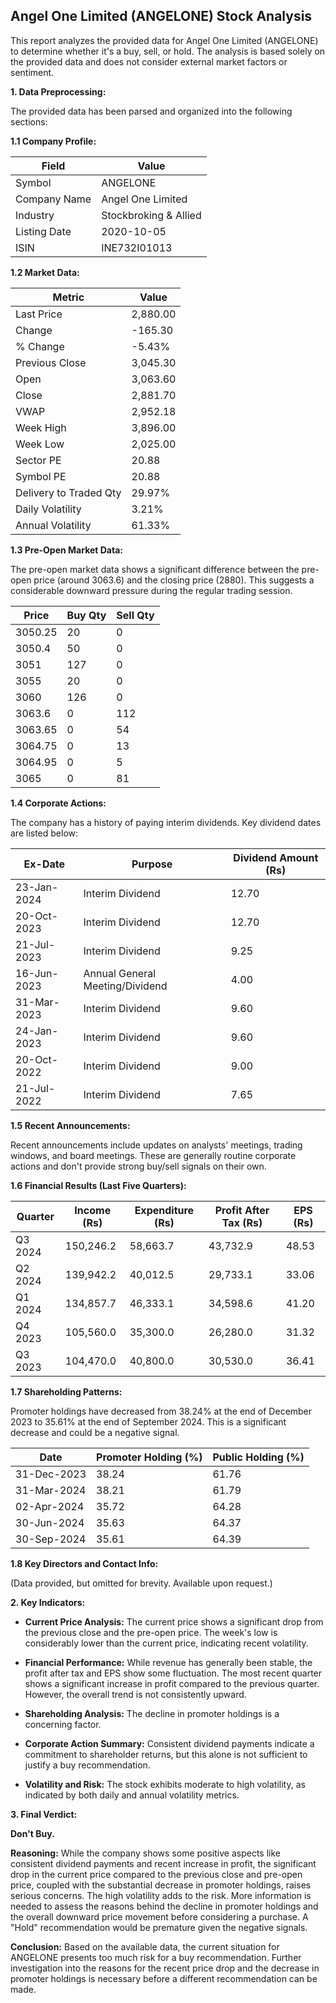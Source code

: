 ## Angel One Limited (ANGELONE) Stock Analysis

This report analyzes the provided data for Angel One Limited (ANGELONE) to determine whether it's a buy, sell, or hold.  The analysis is based solely on the provided data and does not consider external market factors or sentiment.

**1. Data Preprocessing:**

The provided data has been parsed and organized into the following sections:

**1.1 Company Profile:**

| Field             | Value                     |
|----------------------|--------------------------|
| Symbol              | ANGELONE                  |
| Company Name        | Angel One Limited          |
| Industry            | Stockbroking & Allied     |
| Listing Date        | 2020-10-05                |
| ISIN                | INE732I01013              |


**1.2 Market Data:**

| Metric                | Value      |
|------------------------|-------------|
| Last Price             | 2,880.00    |
| Change                 | -165.30     |
| % Change               | -5.43%      |
| Previous Close         | 3,045.30    |
| Open                   | 3,063.60    |
| Close                  | 2,881.70    |
| VWAP                  | 2,952.18    |
| Week High              | 3,896.00    |
| Week Low               | 2,025.00    |
| Sector PE              | 20.88      |
| Symbol PE              | 20.88      |
| Delivery to Traded Qty | 29.97%      |
| Daily Volatility       | 3.21%       |
| Annual Volatility      | 61.33%      |


**1.3 Pre-Open Market Data:**

The pre-open market data shows a significant difference between the pre-open price (around 3063.6) and the closing price (2880). This suggests a considerable downward pressure during the regular trading session.

| Price     | Buy Qty | Sell Qty |
|-----------|---------|----------|
| 3050.25   | 20      | 0        |
| 3050.4   | 50      | 0        |
| 3051     | 127     | 0        |
| 3055     | 20      | 0        |
| 3060     | 126     | 0        |
| 3063.6   | 0       | 112      |
| 3063.65  | 0       | 54       |
| 3064.75  | 0       | 13       |
| 3064.95  | 0       | 5        |
| 3065     | 0       | 81       |


**1.4 Corporate Actions:**

The company has a history of paying interim dividends.  Key dividend dates are listed below:

| Ex-Date     | Purpose                               | Dividend Amount (Rs) |
|-------------|---------------------------------------|-----------------------|
| 23-Jan-2024 | Interim Dividend                      | 12.70                 |
| 20-Oct-2023 | Interim Dividend                      | 12.70                 |
| 21-Jul-2023 | Interim Dividend                      | 9.25                  |
| 16-Jun-2023 | Annual General Meeting/Dividend        | 4.00                  |
| 31-Mar-2023 | Interim Dividend                      | 9.60                  |
| 24-Jan-2023 | Interim Dividend                      | 9.60                  |
| 20-Oct-2022 | Interim Dividend                      | 9.00                  |
| 21-Jul-2022 | Interim Dividend                      | 7.65                  |


**1.5 Recent Announcements:**

Recent announcements include updates on analysts' meetings, trading windows, and board meetings.  These are generally routine corporate actions and don't provide strong buy/sell signals on their own.


**1.6 Financial Results (Last Five Quarters):**

| Quarter      | Income (Rs)     | Expenditure (Rs) | Profit After Tax (Rs) | EPS (Rs) |
|--------------|-----------------|--------------------|-----------------------|----------|
| Q3 2024      | 150,246.2       | 58,663.7           | 43,732.9              | 48.53    |
| Q2 2024      | 139,942.2       | 40,012.5           | 29,733.1              | 33.06    |
| Q1 2024      | 134,857.7       | 46,333.1           | 34,598.6              | 41.20    |
| Q4 2023      | 105,560.0       | 35,300.0           | 26,280.0              | 31.32    |
| Q3 2023      | 104,470.0       | 40,800.0           | 30,530.0              | 36.41    |


**1.7 Shareholding Patterns:**

Promoter holdings have decreased from 38.24% at the end of December 2023 to 35.61% at the end of September 2024. This is a significant decrease and could be a negative signal.

| Date         | Promoter Holding (%) | Public Holding (%) |
|--------------|----------------------|--------------------|
| 31-Dec-2023  | 38.24                | 61.76              |
| 31-Mar-2024  | 38.21                | 61.79              |
| 02-Apr-2024  | 35.72                | 64.28              |
| 30-Jun-2024  | 35.63                | 64.37              |
| 30-Sep-2024  | 35.61                | 64.39              |


**1.8 Key Directors and Contact Info:**

(Data provided, but omitted for brevity.  Available upon request.)


**2. Key Indicators:**

* **Current Price Analysis:** The current price shows a significant drop from the previous close and the pre-open price.  The week's low is considerably lower than the current price, indicating recent volatility.

* **Financial Performance:** While revenue has generally been stable, the profit after tax and EPS show some fluctuation.  The most recent quarter shows a significant increase in profit compared to the previous quarter. However, the overall trend is not consistently upward.

* **Shareholding Analysis:** The decline in promoter holdings is a concerning factor.

* **Corporate Action Summary:** Consistent dividend payments indicate a commitment to shareholder returns, but this alone is not sufficient to justify a buy recommendation.

* **Volatility and Risk:** The stock exhibits moderate to high volatility, as indicated by both daily and annual volatility metrics.

**3. Final Verdict:**

**Don't Buy.**

**Reasoning:** While the company shows some positive aspects like consistent dividend payments and recent increase in profit, the significant drop in the current price compared to the previous close and pre-open price, coupled with the substantial decrease in promoter holdings, raises serious concerns. The high volatility adds to the risk.  More information is needed to assess the reasons behind the decline in promoter holdings and the overall downward price movement before considering a purchase.  A "Hold" recommendation would be premature given the negative signals.

**Conclusion:** Based on the available data, the current situation for ANGELONE presents too much risk for a buy recommendation.  Further investigation into the reasons for the recent price drop and the decrease in promoter holdings is necessary before a different recommendation can be made.
